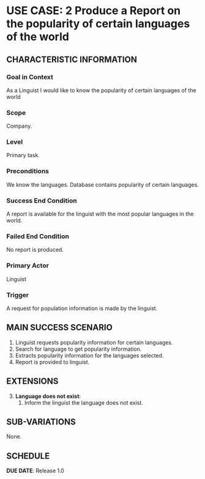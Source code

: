 # USE CASE: 2 Produce a Report on the popularity of certain languages of the world

## CHARACTERISTIC INFORMATION

### Goal in Context

As a Linguist I would like to know the popularity of certain languages of the world

### Scope

Company.

### Level

Primary task.

### Preconditions

We know the languages. Database contains popularity of certain languages.

### Success End Condition

A report is available for the linguist with the most popular languages in the world.

### Failed End Condition

No report is produced.

### Primary Actor

Linguist

### Trigger

A request for population information is made by the linguist.

## MAIN SUCCESS SCENARIO

1. Linguist requests popularity information for certain languages.
2. Search for language to get popularity information.
3. Extracts popularity information for the languages selected.
4. Report is provided to linguist.

## EXTENSIONS

3. **Language does not exist**:
    1. Inform the linguist the language does not exist.

## SUB-VARIATIONS

None.

## SCHEDULE

**DUE DATE**: Release 1.0